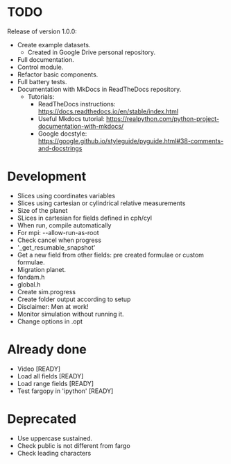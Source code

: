 TODO
====

Release of version 1.0.0:

- Create example datasets.
  - Created in Google Drive personal repository.
- Full documentation.
- Control module.
- Refactor basic components.
- Full battery tests.
- Documentation with MkDocs in ReadTheDocs repository.
  - Tutorials:
    - ReadTheDocs instructions: https://docs.readthedocs.io/en/stable/index.html
    - Useful Mkdocs tutorial: https://realpython.com/python-project-documentation-with-mkdocs/
    - Google docstyle: https://google.github.io/styleguide/pyguide.html#38-comments-and-docstrings

Development 
===========

- Slices using coordinates variables
- Slices using cartesian or cylindrical relative measurements
- Size of the planet
- SLices in cartesian for fields defined in cph/cyl
- When run, compile automatically 
- For mpi: --allow-run-as-root
- Check cancel when progress
- '_get_resumable_snapshot'
- Get a new field from other fields: pre created formulae or custom formulae.
- Migration planet.
- fondam.h
- global.h
- Create sim.progress
- Create folder output according to setup
- Disclaimer: Men at work!
- Monitor simulation without running it.
- Change options in .opt

Already done
============

- Video [READY]
- Load all fields [READY]
- Load range fields [READY]
- Test fargopy in 'ipython' [READY]

Deprecated
==========

- Use uppercase sustained.
- Check public is not different from fargo 
- Check leading characters
